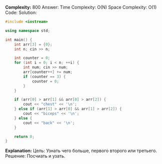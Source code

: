 **Complexity:** 800
Answer:
	Time Complexity: O(N)
	Space Complexity: O(1)
Code:
Solution:
```cpp
#include <iostream>

using namespace std;

int main() {
    int arr[3] = {0};
    int n; cin >> n;

    int counter = 0;
    for (int i = 0; i < n; ++i) {
        int num; cin >> num;
        arr[counter++] += num;
        if (counter == 3) {
            counter = 0;
        }
    }

    if (arr[0] > arr[1] && arr[0] > arr[2]) {
        cout << "chest" << '\n';
    } else if (arr[1] > arr[0] && arr[1] > arr[2]) { 
        cout << "biceps" << '\n';
    } else {
        cout << "back" << '\n';
    }

    return 0;
}
```
**Explanation:**
	Цель: Узнать чего больше, первого второго или третьего.
	Решение: Посчиать и узать.